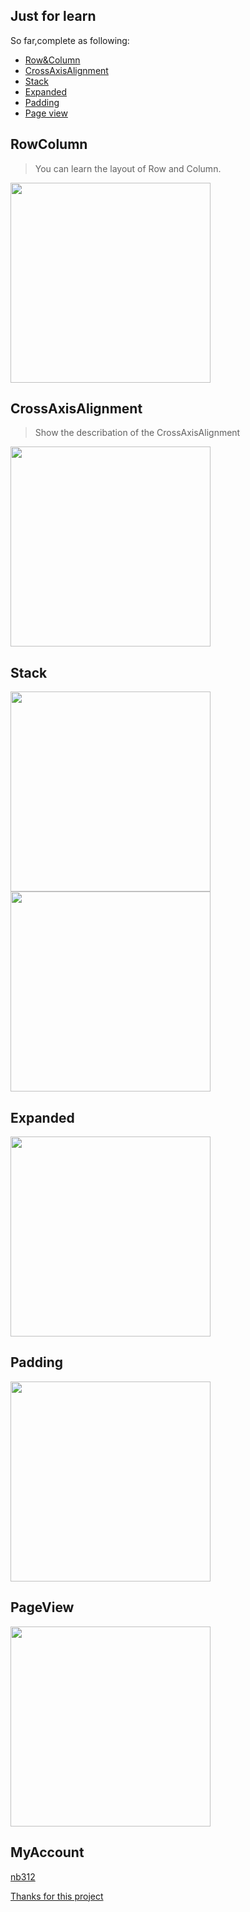 ## Just for learn
So far,complete as following:
- [Row&Column ](#rowcolumn)  
- [CrossAxisAlignment](#crossaxisalignment)
- [Stack](#stack)
- [Expanded](#expanded)
- [Padding](#padding)  
- [Page view](#pageview)
## RowColumn 
> You can learn the layout of Row and Column.
<img src="https://github.com/nb312/flutter_layout/blob/master/screenshots/row_column.jpg" width="320">

## CrossAxisAlignment
> Show the describation of the CrossAxisAlignment
<img src="https://github.com/nb312/flutter_layout/blob/master/screenshots/cross_align.jpg" width="320">

## Stack 
<img src="https://github.com/nb312/flutter_layout/blob/master/screenshots/stack_screen_1.png" width="320">    <img src="https://github.com/nb312/flutter_layout/blob/master/screenshots/stack_screen_2.png" width="320">

## Expanded 
<img src="https://github.com/nb312/flutter_layout/blob/master/screenshots/expand_screen.png" width="320">

## Padding 
<img src="https://github.com/nb312/flutter_layout/blob/master/screenshots/padding_screen.png" width="320">


## PageView 
<img src="https://github.com/nb312/flutter_layout/blob/master/screenshots/page_view_screen.png" width="320">

## MyAccount   
[nb312](https://github.com/nb312)

[Thanks for this project](https://github.com/bizz84/layout-demo-flutter)


